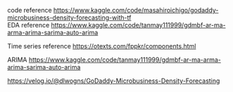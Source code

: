 code reference 
https://www.kaggle.com/code/masahiroichigo/godaddy-microbusiness-density-forecasting-with-tf
<br>
EDA reference
https://www.kaggle.com/code/tanmay111999/gdmbf-ar-ma-arma-arima-sarima-auto-arima

Time series reference
https://otexts.com/fppkr/components.html

ARIMA 
https://www.kaggle.com/code/tanmay111999/gdmbf-ar-ma-arma-arima-sarima-auto-arima

https://velog.io/@dlwogns/GoDaddy-Microbusiness-Density-Forecasting
